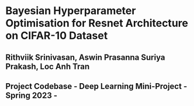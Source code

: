 # Bayesian Hyperparameter Optimisation for Resnet Architecture on CIFAR-10 Dataset
## Rithviik Srinivasan, Aswin Prasanna Suriya Prakash, Loc Anh Tran
## Project Codebase - Deep Learning Mini-Project - Spring 2023 - 
